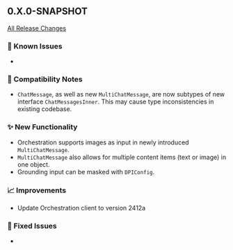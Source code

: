 ## 0.X.0-SNAPSHOT

[All Release Changes](https://github.com/SAP/ai-sdk-java/releases/)

### 🚧 Known Issues

-

### 🔧 Compatibility Notes

- `ChatMessage`, as well as new `MultiChatMessage`, are now subtypes of new interface `ChatMessagesInner`. This may cause type inconsistencies in existing codebase. 

### ✨ New Functionality

- Orchestration supports images as input in newly introduced `MultiChatMessage`.
- `MultiChatMessage` also allows for multiple content items (text or image) in one object.
- Grounding input can be masked with `DPIConfig`.

### 📈 Improvements

- Update Orchestration client to version 2412a

### 🐛 Fixed Issues

- 
